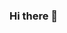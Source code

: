 ### Hi there 👋

<!--
**muneeb2560/muneeb2560** is a ✨ _special_ ✨ repository because its `README.md` (this file) appears on your GitHub profile.

Here are some ideas to get you started:

- 🔭 I’m currently working on ...
- 🌱 I’m currently learning web development.
- 👯 I’m looking to collaborate on ...
- 🤔 I’m looking for help with the same.
- 💬 Ask me about ...
- 📫 How to reach me: muneebraza167@gmail.com
- 😄 Pronouns: ...
- ⚡ Fun fact: ...
-->
